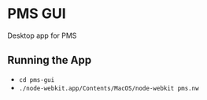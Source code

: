 # PMS GUI

Desktop app for PMS

## Running the App

* `cd pms-gui`
* `./node-webkit.app/Contents/MacOS/node-webkit pms.nw`